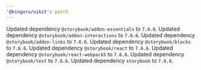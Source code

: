 ```yaml
---
'@kinguru/uikit': patch
---
```


Updated dependency `@storybook/addon-essentials` to `7.6.6`.
Updated dependency `@storybook/addon-interactions` to `7.6.6`.
Updated dependency `@storybook/addon-links` to `7.6.6`.
Updated dependency `@storybook/blocks` to `7.6.6`.
Updated dependency `@storybook/react` to `7.6.6`.
Updated dependency `@storybook/react-webpack5` to `7.6.6`.
Updated dependency `@storybook/test` to `7.6.6`.
Updated dependency `storybook` to `7.6.6`.
